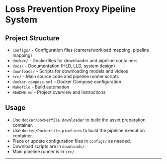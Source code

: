 # Loss Prevention Proxy Pipeline System

## Project Structure

- `configs/` - Configuration files (camera/workload mapping, pipeline mapping)
- `docker/` - Dockerfiles for downloader and pipeline containers
- `docs/` - Documentation (HLD, LLD, system design)
- `downloads/` - Scripts for downloading models and videos
- `src/` - Main source code and pipeline runner scripts
- `docker-compose.yml` - Docker Compose configuration
- `Makefile` - Build automation
- `README.md` - Project overview and instructions

## Usage

- Use `docker/Dockerfile.downloader` to build the asset preparation container.
- Use `docker/Dockerfile.pipelines` to build the pipeline execution container.
- Place or update configuration files in `configs/` as needed.
- Download scripts are in `downloads/`.
- Main pipeline runner is in `src/`.

---

